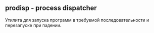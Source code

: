 ## prodisp - process dispatcher

Утилита для запуска программ в требуемой последовательности и перезапуске при падении.
